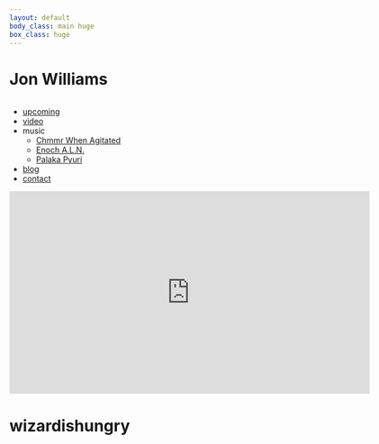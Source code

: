```yaml
---
layout: default 
body_class: main huge
box_class: huge
---
```

<h1>Jon Williams</h1>
<ul style="float:left" class="root">
  <li><a class="upcoming" href="upcoming.html">upcoming</a></li>

  <li><a class="video" href="media.html">video</a></li>

  <li>music
    <ul class="less">
        <li><a href="http://chmmrwhenagitated.com/">Chmmr When Agitated</a></li>
        <li><a href="http://www.multiupload.com/3J9V23UV3B">Enoch A.L.N.</a></li>
        <li class="less"><a href="http://soundcloud.com/wizardishungry/palaka-pyuri-crest-jewel-mix">Palaka Pyuri</a></li>
    </ul>
  </li>

  <li><a class="blog" href="http://jonwillia.ms/">blog</a></li>

  <li><a class="contact" href="mailto:jon@wizardishungry.com">contact</a></li>

</ul>
<iframe src="http://player.vimeo.com/video/14577337?color=46a856" width="640" height="360" frameborder="0"> </iframe>
<h1>wizardishungry</h1>
